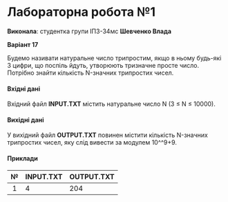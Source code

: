 # Лабораторна робота №1

**Виконала**: студентка групи ІПЗ-34мс **Шевченко Влада**

**Варіант 17**

Будемо називати натуральне число трипростим, якщо в ньому будь-які 3 цифри, що поспіль йдуть, утворюють тризначне просте число.
Потрібно знайти кількість N-значних трипростих чисел.

#### Вхідні дані

Вхідний файл **INPUT.TXT** містить натуральне число N (3 ≤ N ≤ 10000).

#### Вихідні дані

У вихідний файл **OUTPUT.TXT** повинен містити кількість N-значних трипростих чисел, яку слід вивести за модулем 10^^9+9.

#### Приклади

| №  | INPUT.TXT        | OUTPUT.TXT  |
|:--:|------------------|-------------|
| 1  | 4                | 204         |

